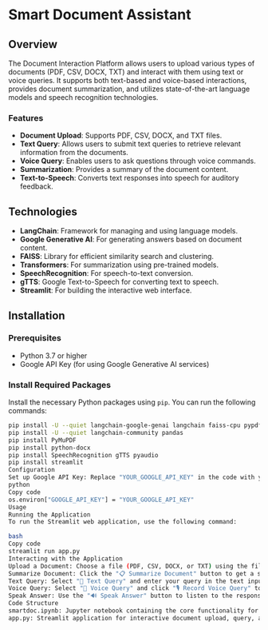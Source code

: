# Smart Document Assistant

## Overview

The Document Interaction Platform allows users to upload various types of documents (PDF, CSV, DOCX, TXT) and interact with them using text or voice queries. It supports both text-based and voice-based interactions, provides document summarization, and utilizes state-of-the-art language models and speech recognition technologies.

### Features
- **Document Upload**: Supports PDF, CSV, DOCX, and TXT files.
- **Text Query**: Allows users to submit text queries to retrieve relevant information from the documents.
- **Voice Query**: Enables users to ask questions through voice commands.
- **Summarization**: Provides a summary of the document content.
- **Text-to-Speech**: Converts text responses into speech for auditory feedback.

## Technologies

- **LangChain**: Framework for managing and using language models.
- **Google Generative AI**: For generating answers based on document content.
- **FAISS**: Library for efficient similarity search and clustering.
- **Transformers**: For summarization using pre-trained models.
- **SpeechRecognition**: For speech-to-text conversion.
- **gTTS**: Google Text-to-Speech for converting text to speech.
- **Streamlit**: For building the interactive web interface.

## Installation

### Prerequisites

- Python 3.7 or higher
- Google API Key (for using Google Generative AI services)

### Install Required Packages

Install the necessary Python packages using `pip`. You can run the following commands:

```bash
pip install -U --quiet langchain-google-genai langchain faiss-cpu pypdf sentence-transformers
pip install -U --quiet langchain-community pandas
pip install PyMuPDF
pip install python-docx
pip install SpeechRecognition gTTS pyaudio
pip install streamlit
Configuration
Set up Google API Key: Replace "YOUR_GOOGLE_API_KEY" in the code with your actual Google API key.
python
Copy code
os.environ["GOOGLE_API_KEY"] = "YOUR_GOOGLE_API_KEY"
Usage
Running the Application
To run the Streamlit web application, use the following command:

bash
Copy code
streamlit run app.py
Interacting with the Application
Upload a Document: Choose a file (PDF, CSV, DOCX, or TXT) using the file uploader.
Summarize Document: Click the "📋 Summarize Document" button to get a summary of the document.
Text Query: Select "📝 Text Query" and enter your query in the text input field.
Voice Query: Select "🎤 Voice Query" and click "🎙️ Record Voice Query" to ask questions using your voice.
Speak Answer: Use the "🔊 Speak Answer" button to listen to the response.
Code Structure
smartdoc.ipynb: Jupyter notebook containing the core functionality for document processing, querying, and summarization.
app.py: Streamlit application for interactive document upload, query, and summarization.
